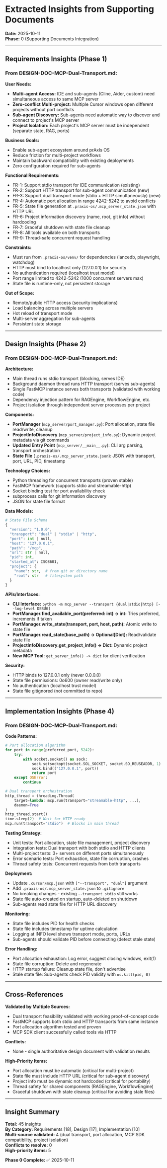 # Extracted Insights from Supporting Documents

**Date:** 2025-10-11  
**Phase:** 0 (Supporting Documents Integration)

---

## Requirements Insights (Phase 1)

### From DESIGN-DOC-MCP-Dual-Transport.md:

**User Needs:**
- **Multi-agent Access:** IDE and sub-agents (Cline, Aider, custom) need simultaneous access to same MCP server
- **Zero-conflict Multi-project:** Multiple Cursor windows open different projects without port conflicts
- **Sub-agent Discovery:** Sub-agents need automatic way to discover and connect to project's MCP server
- **Project Isolation:** Each project's MCP server must be independent (separate state, RAG, ports)

**Business Goals:**
- Enable sub-agent ecosystem around prAxIs OS
- Reduce friction for multi-project workflows
- Maintain backward compatibility with existing deployments
- Zero configuration required for sub-agents

**Functional Requirements:**
- FR-1: Support stdio transport for IDE communication (existing)
- FR-2: Support HTTP transport for sub-agent communication (new)
- FR-3: Support dual transport mode (stdio + HTTP simultaneously) (new)
- FR-4: Automatic port allocation in range 4242-5242 to avoid conflicts
- FR-5: State file generation at `.praxis-os/.mcp_server_state.json` with HTTP URL
- FR-6: Project information discovery (name, root, git info) without hardcoding
- FR-7: Graceful shutdown with state file cleanup
- FR-8: All tools available on both transports
- FR-9: Thread-safe concurrent request handling

**Constraints:**
- Must run from `.praxis-os/venv/` for dependencies (lancedb, playwright, watchdog)
- HTTP must bind to localhost only (127.0.0.1) for security
- No authentication required (localhost trust model)
- Port range limited to 4242-5242 (1000 concurrent servers max)
- State file is runtime-only, not persistent storage

**Out of Scope:**
- Remote/public HTTP access (security implications)
- Load balancing across multiple servers
- Hot reload of transport mode
- Multi-server aggregation for sub-agents
- Persistent state storage

---

## Design Insights (Phase 2)

### From DESIGN-DOC-MCP-Dual-Transport.md:

**Architecture:**
- Main thread runs stdio transport (blocking, serves IDE)
- Background daemon thread runs HTTP transport (serves sub-agents)
- Single FastMCP instance serves both transports (validated with working code)
- Dependency injection pattern for RAGEngine, WorkflowEngine, etc.
- Project isolation through independent server processes per project

**Components:**
- **PortManager** (`mcp_server/port_manager.py`): Port allocation, state file read/write, cleanup
- **ProjectInfoDiscovery** (`mcp_server/project_info.py`): Dynamic project metadata via git commands
- **Updated Entry Point** (`mcp_server/__main__.py`): CLI arg parsing, transport orchestration
- **State File** (`.praxis-os/.mcp_server_state.json`): JSON with transport, port, URL, PID, timestamp

**Technology Choices:**
- Python threading for concurrent transports (proven stable)
- FastMCP framework (supports stdio and streamable-http)
- Socket binding test for port availability check
- subprocess calls for git information discovery
- JSON for state file format

**Data Models:**
```python
# State File Schema
{
  "version": "1.0.0",
  "transport": "dual" | "stdio" | "http",
  "port": int | null,
  "host": "127.0.0.1",
  "path": "/mcp",
  "url": str | null,
  "pid": int,
  "started_at": ISO8601,
  "project": {
    "name": str,  # from git or directory name
    "root": str   # filesystem path
  }
}
```

**APIs/Interfaces:**
- **CLI Interface:** `python -m mcp_server --transport {dual|stdio|http} [--log-level DEBUG]`
- **PortManager.find_available_port(preferred: int) -> int:** Tries preferred, increments if taken
- **PortManager.write_state(transport, port, host, path):** Atomic write to state file
- **PortManager.read_state(base_path) -> Optional[Dict]:** Read/validate state file
- **ProjectInfoDiscovery.get_project_info() -> Dict:** Dynamic project metadata
- **New MCP Tool:** `get_server_info() -> dict` for client verification

**Security:**
- HTTP binds to 127.0.0.1 only (never 0.0.0.0)
- State file permissions: 0o600 (owner read/write only)
- No authentication (localhost trust model)
- State file gitignored (not committed to repo)

---

## Implementation Insights (Phase 4)

### From DESIGN-DOC-MCP-Dual-Transport.md:

**Code Patterns:**
```python
# Port allocation algorithm
for port in range(preferred_port, 5242):
    try:
        with socket.socket() as sock:
            sock.setsockopt(socket.SOL_SOCKET, socket.SO_REUSEADDR, 1)
            sock.bind(("127.0.0.1", port))
            return port
    except OSError:
        continue

# Dual transport orchestration
http_thread = threading.Thread(
    target=lambda: mcp.run(transport="streamable-http", ...),
    daemon=True
)
http_thread.start()
time.sleep(2)  # Wait for HTTP ready
mcp.run(transport="stdio")  # Blocks in main thread
```

**Testing Strategy:**
- Unit tests: Port allocation, state file management, project discovery
- Integration tests: Dual transport with both stdio and HTTP clients
- Multi-project tests: 3+ servers on different ports simultaneously
- Error scenario tests: Port exhaustion, state file corruption, crashes
- Thread safety tests: Concurrent requests from both transports

**Deployment:**
- Update `.cursor/mcp.json` with `["--transport", "dual"]` argument
- Add `.praxis-os/.mcp_server_state.json` to `.gitignore`
- No breaking changes - existing `--transport stdio` still works
- State file auto-created on startup, auto-deleted on shutdown
- Sub-agents read state file for HTTP URL discovery

**Monitoring:**
- State file includes PID for health checks
- State file includes timestamp for uptime calculation
- Logging at INFO level shows transport mode, ports, URLs
- Sub-agents should validate PID before connecting (detect stale state)

**Error Handling:**
- Port allocation exhaustion: Log error, suggest closing windows, exit(1)
- State file corruption: Delete and regenerate
- HTTP startup failure: Cleanup state file, don't advertise
- Stale state file: Sub-agents check PID validity with `os.kill(pid, 0)`

---

## Cross-References

**Validated by Multiple Sources:**
- Dual transport feasibility validated with working proof-of-concept code
- FastMCP supports both stdio and HTTP transports from same instance
- Port allocation algorithm tested and proven
- MCP SDK client successfully called tools via HTTP

**Conflicts:**
- None - single authoritative design document with validation results

**High-Priority Items:**
- Port allocation must be automatic (critical for multi-project)
- State file must include HTTP URL (critical for sub-agent discovery)
- Project info must be dynamic not hardcoded (critical for portability)
- Thread safety for shared components (RAGEngine, WorkflowEngine)
- Graceful shutdown with state cleanup (critical for avoiding stale files)

---

## Insight Summary

**Total:** 45 insights  
**By Category:** Requirements [18], Design [17], Implementation [10]  
**Multi-source validated:** 4 (dual transport, port allocation, MCP SDK compatibility, project isolation)  
**Conflicts to resolve:** 0  
**High-priority items:** 5

**Phase 0 Complete:** ✅ 2025-10-11


